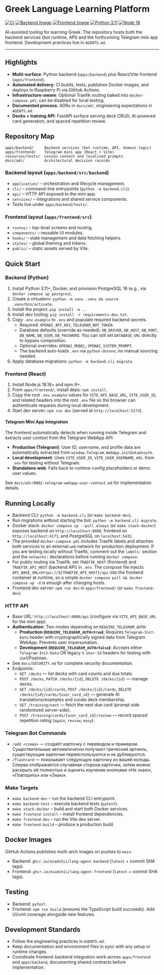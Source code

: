 # Greek Language Learning Platform

[![CI](https://github.com/osadchii/lang-agent/actions/workflows/ci.yml/badge.svg)](https://github.com/osadchii/lang-agent/actions/workflows/ci.yml)
[![Backend Image](https://img.shields.io/badge/ghcr.io-backend-blue)](https://github.com/osadchii/lang-agent/pkgs/container/lang-agent-backend)
[![Frontend Image](https://img.shields.io/badge/ghcr.io-frontend-green)](https://github.com/osadchii/lang-agent/pkgs/container/lang-agent-frontend)
[![Python 3.11](https://img.shields.io/badge/python-3.11%2B-%233776AB)](https://www.python.org/downloads/release/python-3110/)
[![Node 18](https://img.shields.io/badge/node-18.18%2B-%23339933)](https://nodejs.org/docs/latest-v18.x/api/)

AI-assisted tooling for learning Greek. The repository hosts both the backend services (bot runtime, API) and the forthcoming Telegram mini app frontend. Development practices live in `AGENTS.md`.

---

## Highlights
- **Multi-surface**: Python backend (`apps/backend`) plus React/Vite frontend (`apps/frontend`).
- **Automated delivery**: CI builds, tests, publishes Docker images, and deploys to Raspberry Pi via GitHub Actions.
- **Infrastructure-aware**: Optional Traefik routing baked into `docker-compose.yml`; can be disabled for local testing.
- **Documented process**: ADRs in `docs/adr`, engineering expectations in `AGENTS.md`.
- **Decks + training API**: FastAPI surface serving deck CRUD, AI-powered card generation, and spaced repetition review.

## Repository Map
```
apps/backend/     Backend services (bot runtime, API, domain logic)
apps/frontend/    Telegram mini app (React + Vite)
resources/texts/  Lesson content and localized prompts
docs/adr/         Architectural decision records
```

### Backend layout (`apps/backend/src/backend`)
- `application/` – orchestration and lifecycle management.
- `cli/` – command-line entrypoints (`python -m backend.cli`).
- `api/` – HTTP API exposed to the mini app.
- `services/` – integrations and shared service components.
- Tests live under `apps/backend/tests/`.

### Frontend layout (`apps/frontend/src`)
- `routes/` – top-level screens and routing.
- `components/` – reusable UI modules.
- `hooks/` – state management and data fetching helpers.
- `styles/` – global theming and tokens.
- `public/` – static assets served by Vite.

## Quick Start

### Backend (Python)
1. Install Python 3.11+, Docker, and provision PostgreSQL 16 (e.g., via `docker compose up postgres`).
2. Create a virtualenv: `python -m venv .venv && source .venv/bin/activate`.
3. Install the project: `pip install -e .`.
4. Install dev tooling: `pip install -r requirements-dev.txt`.
5. Copy `.env.example` to `.env` and populate required backend secrets.
   - Required: `OPENAI_API_KEY`, `TELEGRAM_BOT_TOKEN`.
   - Database defaults (override as needed): `DB_DRIVER`, `DB_HOST`, `DB_PORT`, `DB_NAME`, `DB_USER`, `DB_PASSWORD`. You can still set `DATABASE_URL` directly to bypass composition.
   - Optional overrides: `OPENAI_MODEL`, `OPENAI_SYSTEM_PROMPT`.
   - The backend auto-loads `.env` via `python-dotenv`; no manual sourcing needed.
6. Apply database migrations: `python -m backend.cli migrate`.

### Frontend (React)
1. Install Node.js 18.18+ and npm 9+.
2. From `apps/frontend/`, install deps: `npm install`.
3. Copy the root `.env.example` values for `VITE_API_BASE_URL`, `VITE_USER_ID`, and related headers into the root `.env` file so the browser can authenticate requests during local development.
4. Start dev server: `npm run dev` (served at `http://localhost:5173`).

#### Telegram Mini App Integration
The frontend automatically detects when running inside Telegram and extracts user context from the Telegram WebApp API:
- **Production (Telegram)**: User ID, username, and profile data are automatically extracted from `window.Telegram.WebApp.initDataUnsafe`.
- **Local development**: Uses `VITE_USER_ID`, `VITE_USER_USERNAME`, etc. from `.env` for testing without Telegram.
- **Standalone web**: Falls back to runtime-config placeholders or demo user values.

See `docs/adr/0002-telegram-webapp-user-context.md` for implementation details.

## Running Locally
- Backend CLI: `python -m backend.cli` (or `make backend-dev`).
- Run migrations without starting the bot: `python -m backend.cli migrate`.
- Docker stack: `docker compose up --pull always` (or `make stack-docker`) exposes backend on `http://localhost:8000`, frontend on `http://localhost:4173`, and PostgreSQL on `localhost:5432`.
- The provided `docker-compose.yml` includes Traefik labels and attaches both services to an external `web` network for production deployment. If you are testing locally without Traefik, comment out the `labels:` section and the `networks:` declarations before running `docker compose`.
- For public routing via Traefik, set `TRAEFIK_HOST` (frontend) and `TRAEFIK_API_HOST` (backend API) in `.env`. The compose file injects `API_BASE_URL=https://${TRAEFIK_API_HOST}/api` into the frontend container at runtime, so a simple `docker compose pull && docker compose up -d` is enough after changing hosts.
- Frontend dev server: `npm run dev` in `apps/frontend/` (or `make frontend-dev`).

### HTTP API
- Base URL: `http://localhost:8000/api` (configure via `VITE_API_BASE_URL` for the mini app).
- **Authentication**: Two modes depending on `REQUIRE_TELEGRAM_AUTH`:
  - **Production (`REQUIRE_TELEGRAM_AUTH=true`)**: Requires `Telegram-Init-Data` header with cryptographically signed data from Telegram WebApp. Prevents user impersonation.
  - **Development (`REQUIRE_TELEGRAM_AUTH=false`)**: Accepts either `Telegram-Init-Data` OR legacy `X-User-Id` headers for testing with curl/Postman.
- See `docs/SECURITY.md` for complete security documentation.
- Endpoints:
  - `GET /decks` — list decks with card counts and due totals.
  - `POST /decks`, `PATCH /decks/{id}`, `DELETE /decks/{id}` — manage decks.
  - `GET /decks/{id}/cards`, `POST /decks/{id}/cards`, `DELETE /decks/{id}/cards/{user_card_id}` — generate AI translations/examples and curate deck membership.
  - `GET /training/next` — fetch the next due card (prompt side randomized server-side).
  - `POST /training/cards/{user_card_id}/review` — record spaced repetition rating (`again`, `review`, `easy`).

### Telegram Bot Commands
- `/add <слово>` — создаёт карточку с переводом и примером. Существительные автоматически получают греческий артикль; существующие карточки переиспользуются и не дублируются.
- `/flashcard` — показывает следующую карточку из вашей колоды. Сперва отображается случайная сторона карточки, затем можно раскрыть её полностью и оценить изучение кнопками «Не знаю», «Повторить» или «Знаю».

### Make Targets
- `make backend-dev` – run the backend CLI entrypoint.
- `make backend-test` – execute backend tests (`pytest`).
- `make stack-docker` – build and start both Docker services.
- `make frontend-install` – install frontend dependencies.
- `make frontend-dev` – run the Vite dev server.
- `make frontend-build` – produce a production build.

## Docker Images
GitHub Actions publishes multi-arch images on pushes to `main`:
- Backend: `ghcr.io/osadchii/lang-agent-backend` (`latest` + commit SHA tags).
- Frontend: `ghcr.io/osadchii/lang-agent-frontend` (`latest` + commit SHA tags).

## Testing
- Backend: `pytest`.
- Frontend: `npm run build` (ensures the TypeScript build succeeds). Add UI/unit coverage alongside new features.

## Development Standards
- Follow the engineering practices in `AGENTS.md`.
- Keep documentation and environment files in sync with any setup or runtime changes.
- Coordinate frontend-backend integration work across `apps/frontend` and `apps/backend`, documenting shared contracts before implementation.
